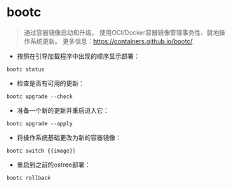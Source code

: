 # bootc

> 通过容器镜像启动和升级。
> 使用OCI/Docker容器镜像管理事务性、就地操作系统更新。
> 更多信息：<https://containers.github.io/bootc/>.

- 按照在引导加载程序中出现的顺序显示部署：

`bootc status`

- 检查是否有可用的更新：

`bootc upgrade --check`

- 准备一个新的更新并重启进入它：

`bootc upgrade --apply`

- 将操作系统基础更改为新的容器镜像：

`bootc switch {{image}}`

- 重启到之前的ostree部署：

`bootc rollback`
